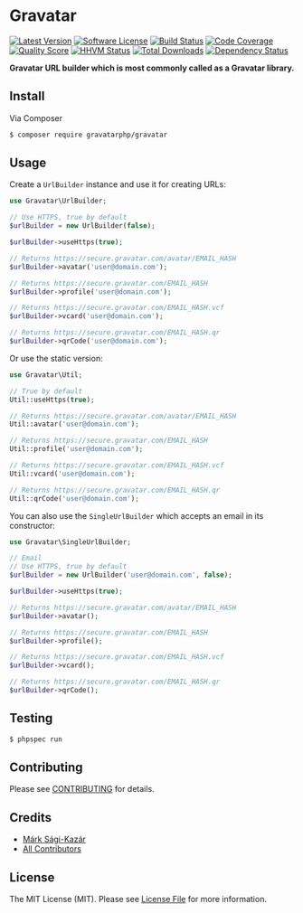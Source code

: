 # Gravatar

[![Latest Version](https://img.shields.io/github/release/gravatarphp/gravatar.svg?style=flat-square)](https://github.com/gravatarphp/gravatar/releases)
[![Software License](https://img.shields.io/badge/license-MIT-brightgreen.svg?style=flat-square)](LICENSE)
[![Build Status](https://img.shields.io/travis/gravatarphp/gravatar.svg?style=flat-square)](https://travis-ci.org/gravatarphp/gravatar)
[![Code Coverage](https://img.shields.io/scrutinizer/coverage/g/gravatarphp/gravatar.svg?style=flat-square)](https://scrutinizer-ci.com/g/gravatarphp/gravatar)
[![Quality Score](https://img.shields.io/scrutinizer/g/gravatarphp/gravatar.svg?style=flat-square)](https://scrutinizer-ci.com/g/gravatarphp/gravatar)
[![HHVM Status](https://img.shields.io/hhvm/gravatarphp/gravatar.svg?style=flat-square)](http://hhvm.h4cc.de/package/gravatarphp/gravatar)
[![Total Downloads](https://img.shields.io/packagist/dt/gravatarphp/gravatar.svg?style=flat-square)](https://packagist.org/packages/gravatarphp/gravatar)
[![Dependency Status](https://img.shields.io/versioneye/d/php/gravatarphp:gravatar.svg?style=flat-square)](https://www.versioneye.com/php/gravatarphp:gravatar)

**Gravatar URL builder which is most commonly called as a Gravatar library.**


## Install

Via Composer

``` bash
$ composer require gravatarphp/gravatar
```


## Usage

Create a `UrlBuilder` instance and use it for creating URLs:

``` php
use Gravatar\UrlBuilder;

// Use HTTPS, true by default
$urlBuilder = new UrlBuilder(false);

$urlBuilder->useHttps(true);

// Returns https://secure.gravatar.com/avatar/EMAIL_HASH
$urlBuilder->avatar('user@domain.com');

// Returns https://secure.gravatar.com/EMAIL_HASH
$urlBuilder->profile('user@domain.com');

// Returns https://secure.gravatar.com/EMAIL_HASH.vcf
$urlBuilder->vcard('user@domain.com');

// Returns https://secure.gravatar.com/EMAIL_HASH.qr
$urlBuilder->qrCode('user@domain.com');
```

Or use the static version:

``` php
use Gravatar\Util;

// True by default
Util::useHttps(true);

// Returns https://secure.gravatar.com/avatar/EMAIL_HASH
Util::avatar('user@domain.com');

// Returns https://secure.gravatar.com/EMAIL_HASH
Util::profile('user@domain.com');

// Returns https://secure.gravatar.com/EMAIL_HASH.vcf
Util::vcard('user@domain.com');

// Returns https://secure.gravatar.com/EMAIL_HASH.qr
Util::qrCode('user@domain.com');
```

You can also use the `SingleUrlBuilder` which accepts an email in its constructor:

``` php
use Gravatar\SingleUrlBuilder;

// Email
// Use HTTPS, true by default
$urlBuilder = new UrlBuilder('user@domain.com', false);

$urlBuilder->useHttps(true);

// Returns https://secure.gravatar.com/avatar/EMAIL_HASH
$urlBuilder->avatar();

// Returns https://secure.gravatar.com/EMAIL_HASH
$urlBuilder->profile();

// Returns https://secure.gravatar.com/EMAIL_HASH.vcf
$urlBuilder->vcard();

// Returns https://secure.gravatar.com/EMAIL_HASH.qr
$urlBuilder->qrCode();
```


## Testing

``` bash
$ phpspec run
```


## Contributing

Please see [CONTRIBUTING](CONTRIBUTING.md) for details.


## Credits

- [Márk Sági-Kazár](https://github.com/sagikazarmark)
- [All Contributors](https://github.com/gravatarphp/gravatar/contributors)


## License

The MIT License (MIT). Please see [License File](LICENSE) for more information.
